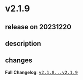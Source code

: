 # v2.1.9

## release on 20231220

## description

## changes

<strong>Full Changelog</strong>: <a class="commit-link" href="https://github.com/spring-cloud/spring-cloud-kubernetes/compare/v2.1.8...v2.1.9"><tt>v2.1.8...v2.1.9</tt></a>

